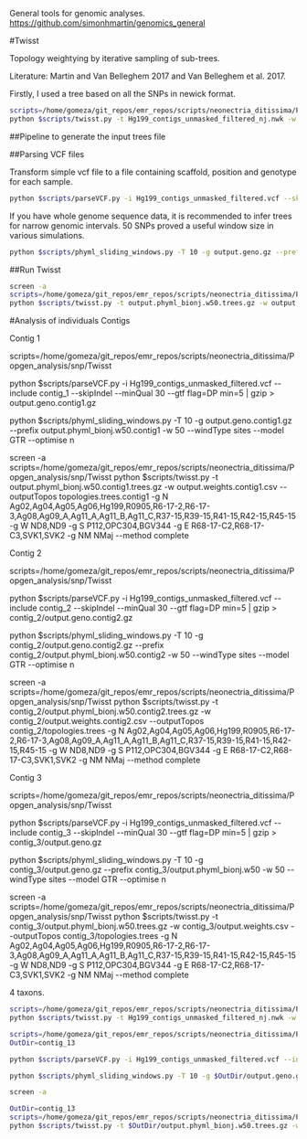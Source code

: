 
General tools for genomic analyses. https://github.com/simonhmartin/genomics_general

#Twisst

Topology weightying by iterative sampling of sub-trees.

Literature: Martin and Van Belleghem 2017 and Van Belleghem et al. 2017.

Firstly, I used a tree based on all the SNPs in newick format.

```bash
scripts=/home/gomeza/git_repos/emr_repos/scripts/neonectria_ditissima/Popgen_analysis/snp/Twisst
python $scripts/twisst.py -t Hg199_contigs_unmasked_filtered_nj.nwk -w output.weights.csv.gz -g N Ag02,Ag04,Ag05,Ag06,Hg199,R0905,R6-17-2,R6-17-3,Ag08,Ag09_A,Ag11_A,Ag11_B,Ag11_C,R37-15,R39-15,R41-15,R42-15,R45-15 -g W ND8,ND9 -g S P112,OPC304,BGV344 -g E R68-17-C2,R68-17-C3,SVK1,SVK2 -g NM NMaj --method complete
```

##Pipeline to generate the input trees file

##Parsing VCF files

Transform simple vcf file to a file containing scaffold, position and genotype for each sample.

```bash
python $scripts/parseVCF.py -i Hg199_contigs_unmasked_filtered.vcf --skipIndel --minQual 30 --gtf flag=DP min=5 | gzip > output.geno.gz
```
If you have whole genome sequence data, it is recommended to infer trees for narrow genomic intervals. 50 SNPs proved a useful window size in various simulations.

```bash
python $scripts/phyml_sliding_windows.py -T 10 -g output.geno.gz --prefix output.phyml_bionj.w50 -w 50 --windType sites --model GTR --optimise n
```

##Run Twisst

```bash
screen -a
scripts=/home/gomeza/git_repos/emr_repos/scripts/neonectria_ditissima/Popgen_analysis/snp/Twisst
python $scripts/twisst.py -t output.phyml_bionj.w50.trees.gz -w output.weights2.csv --outputTopos topologies.trees -g N Ag02,Ag04,Ag05,Ag06,Hg199,R0905,R6-17-2,R6-17-3,Ag08,Ag09_A,Ag11_A,Ag11_B,Ag11_C,R37-15,R39-15,R41-15,R42-15,R45-15 -g W ND8,ND9 -g S P112,OPC304,BGV344 -g E R68-17-C2,R68-17-C3,SVK1,SVK2 -g NM NMaj --method complete
```

#Analysis of individuals Contigs

Contig 1

scripts=/home/gomeza/git_repos/emr_repos/scripts/neonectria_ditissima/Popgen_analysis/snp/Twisst

python $scripts/parseVCF.py -i Hg199_contigs_unmasked_filtered.vcf --include contig_1 --skipIndel --minQual 30 --gtf flag=DP min=5 | gzip > output.geno.contig1.gz

python $scripts/phyml_sliding_windows.py -T 10 -g output.geno.contig1.gz --prefix output.phyml_bionj.w50.contig1 -w 50 --windType sites --model GTR --optimise n

screen -a
scripts=/home/gomeza/git_repos/emr_repos/scripts/neonectria_ditissima/Popgen_analysis/snp/Twisst
python $scripts/twisst.py -t output.phyml_bionj.w50.contig1.trees.gz -w output.weights.contig1.csv --outputTopos topologies.trees.contig1 -g N Ag02,Ag04,Ag05,Ag06,Hg199,R0905,R6-17-2,R6-17-3,Ag08,Ag09_A,Ag11_A,Ag11_B,Ag11_C,R37-15,R39-15,R41-15,R42-15,R45-15 -g W ND8,ND9 -g S P112,OPC304,BGV344 -g E R68-17-C2,R68-17-C3,SVK1,SVK2 -g NM NMaj --method complete

Contig 2

scripts=/home/gomeza/git_repos/emr_repos/scripts/neonectria_ditissima/Popgen_analysis/snp/Twisst

python $scripts/parseVCF.py -i Hg199_contigs_unmasked_filtered.vcf --include contig_2 --skipIndel --minQual 30 --gtf flag=DP min=5 | gzip > contig_2/output.geno.contig2.gz

python $scripts/phyml_sliding_windows.py -T 10 -g contig_2/output.geno.contig2.gz --prefix contig_2/output.phyml_bionj.w50.contig2 -w 50 --windType sites --model GTR --optimise n

screen -a
scripts=/home/gomeza/git_repos/emr_repos/scripts/neonectria_ditissima/Popgen_analysis/snp/Twisst
python $scripts/twisst.py -t contig_2/output.phyml_bionj.w50.contig2.trees.gz -w contig_2/output.weights.contig2.csv --outputTopos contig_2/topologies.trees -g N Ag02,Ag04,Ag05,Ag06,Hg199,R0905,R6-17-2,R6-17-3,Ag08,Ag09_A,Ag11_A,Ag11_B,Ag11_C,R37-15,R39-15,R41-15,R42-15,R45-15 -g W ND8,ND9 -g S P112,OPC304,BGV344 -g E R68-17-C2,R68-17-C3,SVK1,SVK2 -g NM NMaj --method complete

Contig 3

scripts=/home/gomeza/git_repos/emr_repos/scripts/neonectria_ditissima/Popgen_analysis/snp/Twisst

python $scripts/parseVCF.py -i Hg199_contigs_unmasked_filtered.vcf --include contig_3 --skipIndel --minQual 30 --gtf flag=DP min=5 | gzip > contig_3/output.geno.gz

python $scripts/phyml_sliding_windows.py -T 10 -g contig_3/output.geno.gz --prefix contig_3/output.phyml_bionj.w50 -w 50 --windType sites --model GTR --optimise n

screen -a
scripts=/home/gomeza/git_repos/emr_repos/scripts/neonectria_ditissima/Popgen_analysis/snp/Twisst
python $scripts/twisst.py -t contig_3/output.phyml_bionj.w50.trees.gz -w contig_3/output.weights.csv --outputTopos contig_3/topologies.trees -g N Ag02,Ag04,Ag05,Ag06,Hg199,R0905,R6-17-2,R6-17-3,Ag08,Ag09_A,Ag11_A,Ag11_B,Ag11_C,R37-15,R39-15,R41-15,R42-15,R45-15 -g W ND8,ND9 -g S P112,OPC304,BGV344 -g E R68-17-C2,R68-17-C3,SVK1,SVK2 -g NM NMaj --method complete





4 taxons.

```bash
scripts=/home/gomeza/git_repos/emr_repos/scripts/neonectria_ditissima/Popgen_analysis/snp/Twisst
python $scripts/twisst.py -t Hg199_contigs_unmasked_filtered_nj.nwk -w output.weights.csv.gz -g N Ag02,Ag04,Ag05,Ag06,Hg199,R0905,R6-17-2,R6-17-3,Ag08,Ag09_A,Ag11_A,Ag11_B,Ag11_C,R37-15,R39-15,R41-15,R42-15,R45-15 -g W ND8,ND9 -g S P112,OPC304,BGV344 -g E R68-17-C2,R68-17-C3,SVK1,SVK2 --method complete
```


```bash
scripts=/home/gomeza/git_repos/emr_repos/scripts/neonectria_ditissima/Popgen_analysis/snp/Twisst
OutDir=contig_13

python $scripts/parseVCF.py -i Hg199_contigs_unmasked_filtered.vcf --include contig_13,contig_14,contig_15,contig_16,contig_17 --skipIndel --minQual 30 --gtf flag=DP min=5 | gzip > $OutDir/output.geno.gz

python $scripts/phyml_sliding_windows.py -T 10 -g $OutDir/output.geno.gz --prefix $OutDir/output.phyml_bionj.w50 -w 50 --windType sites --model GTR --optimise n

screen -a

OutDir=contig_13
scripts=/home/gomeza/git_repos/emr_repos/scripts/neonectria_ditissima/Popgen_analysis/snp/Twisst
python $scripts/twisst.py -t $OutDir/output.phyml_bionj.w50.trees.gz -w $OutDir/output.weights.csv --outputTopos $OutDir/topologies.trees -g N Ag02,Ag04,Ag05,Ag06,Hg199,R0905,R6-17-2,R6-17-3,Ag08,Ag09_A,Ag11_A,Ag11_B,Ag11_C,R37-15,R39-15,R41-15,R42-15,R45-15 -g W ND8,ND9 -g S P112,OPC304,BGV344 -g E R68-17-C2,R68-17-C3,SVK1,SVK2 --method complete
```
